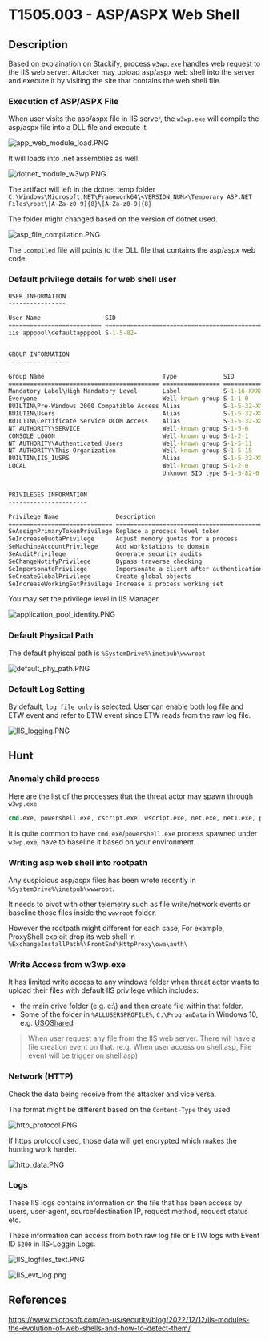 # T1505.003 - ASP/ASPX Web Shell

## Description

Based on explaination on Stackify, process `w3wp.exe` handles web request to the IIS web server. Attacker may upload asp/aspx web shell into the server and execute it by visiting the site that contains the web shell file.

### Execution of ASP/ASPX File

When user visits the asp/aspx file in IIS server, the `w3wp.exe` will compile the asp/aspx file into a DLL file and execute it.

![app_web_module_load.PNG](./Image_T1505.003/app_web_module_load.PNG)

It will loads into .net assemblies as well.

![dotnet_module_w3wp.PNG](./Image_T1505.003/dotnet_module_w3wp.PNG)

The artifact will left in the dotnet temp folder `C:\Windows\Microsoft.NET\Framework64\<VERSION_NUM>\Temporary ASP.NET Files\root\[A-Za-z0-9]{8}\[A-Za-z0-9]{8}`

The folder might changed based on the version of dotnet used.

![asp_file_compilation.PNG](./Image_T1505.003/asp_file_compilation.PNG)

The `.compiled` file will points to the DLL file that contains the asp/aspx web code.

### Default privilege details for web shell user

```cmd
USER INFORMATION
----------------

User Name                  SID                                                          
========================== =============================================================
iis apppool\defaultapppool S-1-5-82-


GROUP INFORMATION
-----------------

Group Name                                 Type             SID          Attributes                                        
========================================== ================ ============ ==================================================
Mandatory Label\High Mandatory Level       Label            S-1-16-XXXX                                                   
Everyone                                   Well-known group S-1-1-0      Mandatory group, Enabled by default, Enabled group
BUILTIN\Pre-Windows 2000 Compatible Access Alias            S-1-5-32-XXX Mandatory group, Enabled by default, Enabled group
BUILTIN\Users                              Alias            S-1-5-32-XXX Mandatory group, Enabled by default, Enabled group
BUILTIN\Certificate Service DCOM Access    Alias            S-1-5-32-XXX Mandatory group, Enabled by default, Enabled group
NT AUTHORITY\SERVICE                       Well-known group S-1-5-6      Mandatory group, Enabled by default, Enabled group
CONSOLE LOGON                              Well-known group S-1-2-1      Mandatory group, Enabled by default, Enabled group
NT AUTHORITY\Authenticated Users           Well-known group S-1-5-11     Mandatory group, Enabled by default, Enabled group
NT AUTHORITY\This Organization             Well-known group S-1-5-15     Mandatory group, Enabled by default, Enabled group
BUILTIN\IIS_IUSRS                          Alias            S-1-5-32-XXX Mandatory group, Enabled by default, Enabled group
LOCAL                                      Well-known group S-1-2-0      Mandatory group, Enabled by default, Enabled group
                                           Unknown SID type S-1-5-82-0   Mandatory group, Enabled by default, Enabled group


PRIVILEGES INFORMATION
----------------------

Privilege Name                Description                               State   
============================= ========================================= ========
SeAssignPrimaryTokenPrivilege Replace a process level token             Disabled
SeIncreaseQuotaPrivilege      Adjust memory quotas for a process        Disabled
SeMachineAccountPrivilege     Add workstations to domain                Disabled
SeAuditPrivilege              Generate security audits                  Disabled
SeChangeNotifyPrivilege       Bypass traverse checking                  Enabled 
SeImpersonatePrivilege        Impersonate a client after authentication Enabled 
SeCreateGlobalPrivilege       Create global objects                     Enabled 
SeIncreaseWorkingSetPrivilege Increase a process working set            Disabled
```

You may set the privilege level in IIS Manager

![application_pool_identity.PNG](./Image_T1505.003/application_pool_identity.PNG)

### Default Physical Path

The default phyiscal path is `%SystemDrive%\inetpub\wwwroot`

![default_phy_path.PNG](./Image_T1505.003/default_phy_path.PNG)

### Default Log Setting

By default, `log file only` is selected. User can enable both log file and ETW event and refer to ETW event since ETW reads from the raw log file.

![IIS_logging.PNG](./Image_T1505.003/IIS_logging.PNG)

## Hunt

### Anomaly child process

Here are the list of the processes that the threat actor may spawn through `w3wp.exe`

```cmd
cmd.exe, powershell.exe, cscript.exe, wscript.exe, net.exe, net1.exe, ping.exe, whoami.exe
```

It is quite common to have `cmd.exe`/`powershell.exe` process spawned under `w3wp.exe`, have to baseline it based on your environment.

### Writing asp web shell into rootpath

Any suspicious asp/aspx files has been wrote recently in `%SystemDrive%\inetpub\wwwroot`.

It needs to pivot with other telemetry such as file write/network events or baseline those files inside the `wwwroot` folder.

However the rootpath might different for each case, For example, ProxyShell exploit drop its web shell in `%ExchangeInstallPath%\FrontEnd\HttpProxy\owa\auth\`

### Write Access from w3wp.exe

It has limited write access to any windows folder when threat actor wants to upload their files with default IIS privilege which includes:

- the main drive folder (e.g. c:\\) and then create file within that folder.
- Some of the folder in `%ALLUSERSPROFILE%`, `C:\ProgramData` in Windows 10, e.g. [USOShared](https://forums.tomshardware.com/threads/anyone-know-whats-usoprivate-usoshared-is.2782860/)

> When user request any file from the IIS web server. There will have a file creation event on that. (e.g. When user access on shell.asp, File event will be trigger on shell.asp)

### Network (HTTP)

Check the data being receive from the attacker and vice versa.

The format might be different based on the `Content-Type` they used

![http_protocol.PNG](./Image_T1505.003/http_protocol.PNG)

If https protocol used, those data will get encrypted which makes the hunting work harder.

![http_data.PNG](./Image_T1505.003/http_data.PNG)

### Logs

These IIS logs contains information on the file that has been access by users, user-agent, source/destination IP, request method, request status etc.

These information can access from both raw log file or ETW logs with Event ID `6200` in IIS-Loggin Logs.

![IIS_logfiles_text.PNG](./Image_T1505.003/IIS_logfiles_text.PNG)

![IIS_evt_log.png](./Image_T1505.003/IIS_evt_log.png)

## References

<https://www.microsoft.com/en-us/security/blog/2022/12/12/iis-modules-the-evolution-of-web-shells-and-how-to-detect-them/>